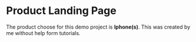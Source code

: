 # Product Landing Page
The product choose for this demo project is **Iphone(s)**.
This was created by me without help form tutorials.
